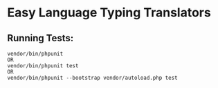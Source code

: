 # Easy Language Typing Translators

## Running Tests:

    vendor/bin/phpunit
    OR
    vendor/bin/phpunit test
    OR
    vendor/bin/phpunit --bootstrap vendor/autoload.php test
